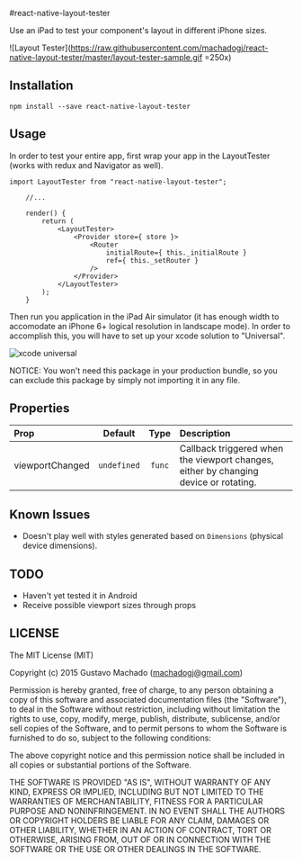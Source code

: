 #react-native-layout-tester

Use an iPad to test your component's layout in different iPhone sizes.

![Layout Tester](https://raw.githubusercontent.com/machadogj/react-native-layout-tester/master/layout-tester-sample.gif =250x)


## Installation

```
npm install --save react-native-layout-tester
```

## Usage

In order to test your entire app, first wrap your app in the LayoutTester (works with redux and Navigator as well).

```
import LayoutTester from "react-native-layout-tester";
    
    //...

    render() {
        return (
            <LayoutTester>
                <Provider store={ store }>
                    <Router
                        initialRoute={ this._initialRoute }
                        ref={ this._setRouter }
                    />
                </Provider>
            </LayoutTester>
        );
    }
```

Then run you application in the iPad Air simulator (it has enough width to accomodate an iPhone 6+ logical resolution in landscape mode). In order to accomplish this, you will have to set up your xcode solution to "Universal".

![xcode universal](https://raw.githubusercontent.com/machadogj/react-native-layout-tester/master/layout-tester-sample.png)

NOTICE: You won't need this package in your production bundle, so you can exclude this package by simply not importing it in any file.

## Properties

| Prop  | Default  | Type | Description |
| :------------ |:---------------:| :---------------:| :-----|
| viewportChanged | `undefined` |`func` | Callback triggered when the viewport changes, either by changing device or rotating. |

## Known Issues

- Doesn't play well with styles generated based on `Dimensions` (physical device dimensions).

## TODO

- Haven't yet tested it in Android
- Receive possible viewport sizes through props

## LICENSE
The MIT License (MIT)

Copyright (c) 2015 Gustavo Machado (machadogj@gmail.com)

Permission is hereby granted, free of charge, to any person obtaining a copy
of this software and associated documentation files (the "Software"), to deal
in the Software without restriction, including without limitation the rights
to use, copy, modify, merge, publish, distribute, sublicense, and/or sell
copies of the Software, and to permit persons to whom the Software is
furnished to do so, subject to the following conditions:

The above copyright notice and this permission notice shall be included in all
copies or substantial portions of the Software.

THE SOFTWARE IS PROVIDED "AS IS", WITHOUT WARRANTY OF ANY KIND, EXPRESS OR
IMPLIED, INCLUDING BUT NOT LIMITED TO THE WARRANTIES OF MERCHANTABILITY,
FITNESS FOR A PARTICULAR PURPOSE AND NONINFRINGEMENT. IN NO EVENT SHALL THE
AUTHORS OR COPYRIGHT HOLDERS BE LIABLE FOR ANY CLAIM, DAMAGES OR OTHER
LIABILITY, WHETHER IN AN ACTION OF CONTRACT, TORT OR OTHERWISE, ARISING FROM,
OUT OF OR IN CONNECTION WITH THE SOFTWARE OR THE USE OR OTHER DEALINGS IN THE
SOFTWARE.